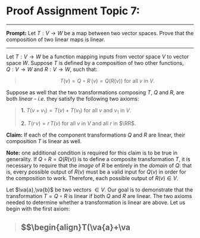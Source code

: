# Proof Assignment Topic 7:
***

**Prompt:** Let $T:  V\to W$ be a map between two vector spaces. Prove that the composition of two linear maps is linear. 

***

Let $T:V\to W$ be a function mapping inputs from vector space $V$ to vector space $W$. Suppose $T$ is defined by a composition of two other functions, $Q: V\to W$ and $R: V \to W$, such that:

>$$T(v) = Q \circ R\,(v) = Q(R(v))\text{ for all $v$ in $V$.}$$

Suppose as well that the two transformations composing $T$, $Q$ and $R$, are both *linear* - *i.e.* they satisfy the following two axioms:

> **1.** $T(v+v_1) = T(v) + T(v_1)$ for all $v$ and $v_1$ in $V$.
>
>**2.** $T(r\,v) = r\,T(v)$ for all $v$ in $V$ and all $r$ in $\RR$.

**Claim:** If each of the component transformations $Q$ and $R$ are linear, their composition $T$ is linear as well. 

**Note:** one additional condition is required for this claim is to be true in generality. If $Q\circ R = Q(R(v))$ is to define a composite transformation $T$, it is necessary to require that the *image* of $R$ be entirely in the *domain* of $Q$: that is, every possible output of $R(v)$ must be a valid input for $Q(v)$ in order for the composition to work. Therefore, each possible output of $R(v) \in V$.

Let $\va{a},\va{b}$ be two vectors $\in V$. Our goal is to demonstrate that the transformation $T = Q\circ R$ is linear if both $Q$ and $R$ are linear. The two axioms needed to determine whether a transformation is linear are above. Let us begin with the first axiom:

> ## $$\begin{align}T(\va{a}+\va